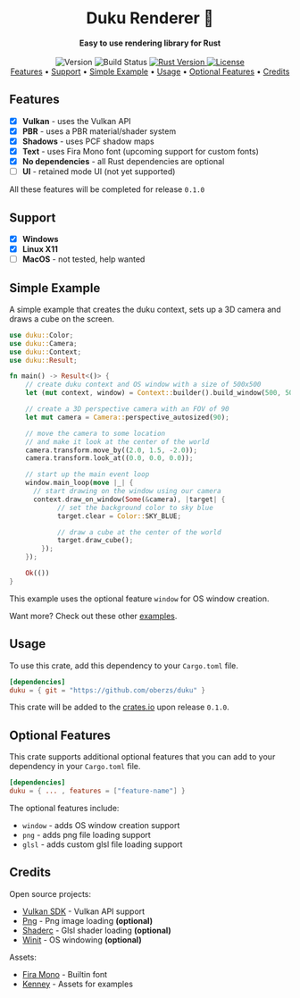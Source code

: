 <h1 align="center">Duku Renderer 🎨</h1>

<div align="center">
  <strong>Easy to use rendering library for Rust</strong>
</div>

<br />

<div align="center">
  <!-- Version -->
  <span>
    <img src="https://img.shields.io/badge/version-Work%20In%20Progress-yellow?style=flat-square" alt="Version" />
  </span>
  <!-- Build status -->
  <span>
    <img src="https://img.shields.io/github/workflow/status/oberzs/duku/Full%20Build?style=flat-square" alt="Build Status" />
  </span>
  <!-- Rust Version -->
  <a href="https://www.rust-lang.org/">
    <img src="https://img.shields.io/badge/rust-1.46.0-orange?style=flat-square" alt="Rust Version" />
  </a>
  <!-- License -->
  <a href="https://github.com/oberzs/duku/blob/develop/LICENSE">
    <img src="https://img.shields.io/github/license/oberzs/duku?style=flat-square" alt="License" />
  </a>
</div>

<div align="center">
  <a href="#features">Features</a> •
  <a href="#support">Support</a> •
  <a href="#simple-example">Simple Example</a> •
  <a href="#usage">Usage</a> •
  <a href="#optional-features">Optional Features</a> •
  <a href="#credits">Credits</a>
</div>

## Features

- [x] **Vulkan** - uses the Vulkan API
- [x] **PBR** - uses a PBR material/shader system
- [x] **Shadows** - uses PCF shadow maps
- [x] **Text** - uses Fira Mono font (upcoming support for custom fonts) 
- [x] **No dependencies** - all Rust dependencies are optional
- [ ] **UI** - retained mode UI (not yet supported)

All these features will be completed for release `0.1.0`

## Support

- [x] **Windows**
- [x] **Linux X11**
- [ ] **MacOS** - not tested, help wanted

## Simple Example

A simple example that creates the duku context, sets up a 3D camera
and draws a cube on the screen.

```rust
use duku::Color;
use duku::Camera;
use duku::Context;
use duku::Result;

fn main() -> Result<()> {
    // create duku context and OS window with a size of 500x500
    let (mut context, window) = Context::builder().build_window(500, 500).build()?;

    // create a 3D perspective camera with an FOV of 90
    let mut camera = Camera::perspective_autosized(90);

    // move the camera to some location
    // and make it look at the center of the world
    camera.transform.move_by((2.0, 1.5, -2.0));
    camera.transform.look_at((0.0, 0.0, 0.0));

    // start up the main event loop
    window.main_loop(move |_| {
      // start drawing on the window using our camera
      context.draw_on_window(Some(&camera), |target| {
            // set the background color to sky blue
            target.clear = Color::SKY_BLUE;

            // draw a cube at the center of the world
            target.draw_cube();
        });
    });

    Ok(())
}
```

This example uses the optional feature `window` for OS window creation.

Want more? Check out these other [examples](https://github.com/oberzs/duku/tree/develop/examples).

## Usage

To use this crate, add this dependency to your `Cargo.toml` file.

```toml
[dependencies]
duku = { git = "https://github.com/oberzs/duku" }
```

This crate will be added to the [crates.io](https://crates.io) upon
release `0.1.0`.

## Optional Features

This crate supports additional optional features that you can add
to your dependency in your `Cargo.toml` file.

```toml
[dependencies]
duku = { ... , features = ["feature-name"] }
```

The optional features include:

- `window` - adds OS window creation support
- `png` - adds png file loading support
- `glsl` - adds custom glsl file loading support

## Credits

Open source projects:

- [Vulkan SDK](https://vulkan.lunarg.com/) - Vulkan API support
- [Png](https://github.com/image-rs/image-png) - Png image loading **(optional)**
- [Shaderc](https://github.com/google/shaderc-rs) - Glsl shader loading **(optional)**
- [Winit](https://github.com/rust-windowing/winit) - OS windowing **(optional)**

Assets:

- [Fira Mono](https://fonts.google.com/specimen/Fira+Mono?query=fira) - Builtin font
- [Kenney](https://www.kenney.nl/assets) - Assets for examples
